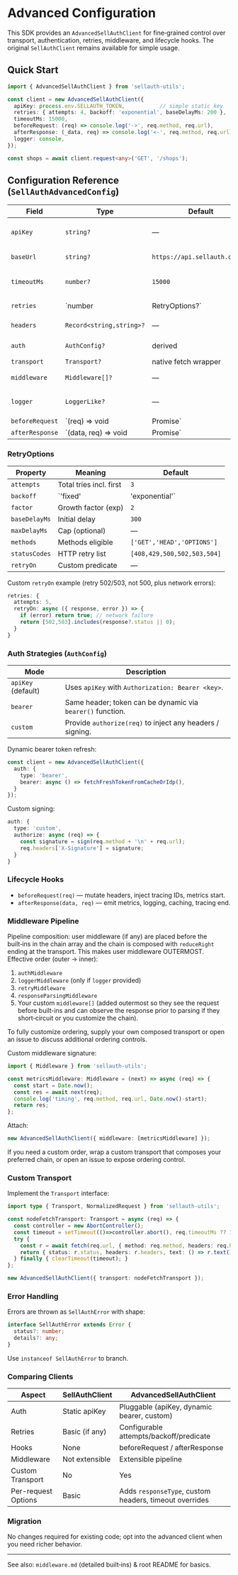 # Advanced Configuration

This SDK provides an `AdvancedSellAuthClient` for fine‑grained control over transport, authentication, retries, middleware, and lifecycle hooks. The original `SellAuthClient` remains available for simple usage.

## Quick Start
```ts
import { AdvancedSellAuthClient } from 'sellauth-utils';

const client = new AdvancedSellAuthClient({
  apiKey: process.env.SELLAUTH_TOKEN,           // simple static key
  retries: { attempts: 4, backoff: 'exponential', baseDelayMs: 200 },
  timeoutMs: 15000,
  beforeRequest: (req) => console.log('->', req.method, req.url),
  afterResponse: (_data, req) => console.log('<-', req.method, req.url),
  logger: console,
});

const shops = await client.request<any>('GET', '/shops');
```

## Configuration Reference (`SellAuthAdvancedConfig`)
Field | Type | Default | Notes
----- | ---- | ------- | -----
`apiKey` | `string?` | — | Convenience for bearer/api key auth.
`baseUrl` | `string?` | `https://api.sellauth.com/v1` | Trailing slash trimmed.
`timeoutMs` | `number?` | `15000` | Per request unless overridden.
`retries` | `number | RetryOptions?` | `3 attempts` exponential | Number shorthand => attempts.
`headers` | `Record<string,string>?` | — | Merged into each request.
`auth` | `AuthConfig?` | derived | Advanced auth strategies.
`transport` | `Transport?` | native fetch wrapper | Full replacement.
`middleware` | `Middleware[]?` | — | Appended after built‑ins.
`logger` | `LoggerLike?` | — | Enables `loggerMiddleware` (debug/error).
`beforeRequest` | `(req) => void|Promise` | — | Modify/log request before send.
`afterResponse` | `(data, req) => void|Promise` | — | Observe parsed response data.

### RetryOptions
Property | Meaning | Default
-------- | ------- | -------
`attempts` | Total tries incl. first | `3`
`backoff` | `'fixed' | 'exponential'` | `exponential`
`factor` | Growth factor (exp) | `2`
`baseDelayMs` | Initial delay | `300`
`maxDelayMs` | Cap (optional) | —
`methods` | Methods eligible | `['GET','HEAD','OPTIONS']`
`statusCodes` | HTTP retry list | `[408,429,500,502,503,504]`
`retryOn` | Custom predicate | —

Custom `retryOn` example (retry 502/503, not 500, plus network errors):
```ts
retries: {
  attempts: 5,
  retryOn: async ({ response, error }) => {
    if (error) return true; // network failure
    return [502,503].includes(response?.status || 0);
  }
}
```

### Auth Strategies (`AuthConfig`)
Mode | Description
---- | -----------
`apiKey` (default) | Uses `apiKey` with `Authorization: Bearer <key>`.
`bearer` | Same header; token can be dynamic via `bearer()` function.
`custom` | Provide `authorize(req)` to inject any headers / signing.

Dynamic bearer token refresh:
```ts
const client = new AdvancedSellAuthClient({
  auth: {
    type: 'bearer',
    bearer: async () => fetchFreshTokenFromCacheOrIdp(),
  }
});
```

Custom signing:
```ts
auth: {
  type: 'custom',
  authorize: async (req) => {
    const signature = sign(req.method + '\n' + req.url);
    req.headers['X-Signature'] = signature;
  }
}
```

### Lifecycle Hooks
- `beforeRequest(req)` — mutate headers, inject tracing IDs, metrics start.
- `afterResponse(data, req)` — emit metrics, logging, caching, tracing end.

### Middleware Pipeline
Pipeline composition: user middleware (if any) are placed before the built‑ins in the chain array and the chain is composed with `reduceRight` ending at the transport. This makes user middleware OUTERMOST. Effective order (outer → inner):
1. `authMiddleware`
2. `loggerMiddleware` (only if `logger` provided)
3. `retryMiddleware`
4. `responseParsingMiddleware`
5. Your custom `middleware[]` (added outermost so they see the request before built-ins and can observe the response prior to parsing if they short‑circuit or you customize the chain).

To fully customize ordering, supply your own composed transport or open an issue to discuss additional ordering controls.

Custom middleware signature:
```ts
import { Middleware } from 'sellauth-utils';

const metricsMiddleware: Middleware = (next) => async (req) => {
  const start = Date.now();
  const res = await next(req);
  console.log('timing', req.method, req.url, Date.now()-start);
  return res;
};
```
Attach:
```ts
new AdvancedSellAuthClient({ middleware: [metricsMiddleware] });
```

If you need a custom order, wrap a custom transport that composes your preferred chain, or open an issue to expose ordering control.

### Custom Transport
Implement the `Transport` interface:
```ts
import type { Transport, NormalizedRequest } from 'sellauth-utils';

const nodeFetchTransport: Transport = async (req) => {
  const controller = new AbortController();
  const timeout = setTimeout(()=>controller.abort(), req.timeoutMs ?? 15000);
  try {
    const r = await fetch(req.url, { method: req.method, headers: req.headers, body: req.body, signal: controller.signal });
    return { status: r.status, headers: r.headers, text: () => r.text(), ok: r.ok };
  } finally { clearTimeout(timeout); }
};

new AdvancedSellAuthClient({ transport: nodeFetchTransport });
```

### Error Handling
Errors are thrown as `SellAuthError` with shape:
```ts
interface SellAuthError extends Error {
  status?: number;
  details?: any;
}
```
Use `instanceof SellAuthError` to branch.

### Comparing Clients
Aspect | SellAuthClient | AdvancedSellAuthClient
------ | -------------- | ----------------------
Auth | Static apiKey | Pluggable (apiKey, dynamic bearer, custom)
Retries | Basic (if any) | Configurable attempts/backoff/predicate
Hooks | None | beforeRequest / afterResponse
Middleware | Not extensible | Extensible pipeline
Custom Transport | No | Yes
Per-request Options | Basic | Adds `responseType`, custom headers, timeout overrides

### Migration
No changes required for existing code; opt into the advanced client when you need richer behavior.

---
See also: `middleware.md` (detailed built‑ins) & root README for basics.
